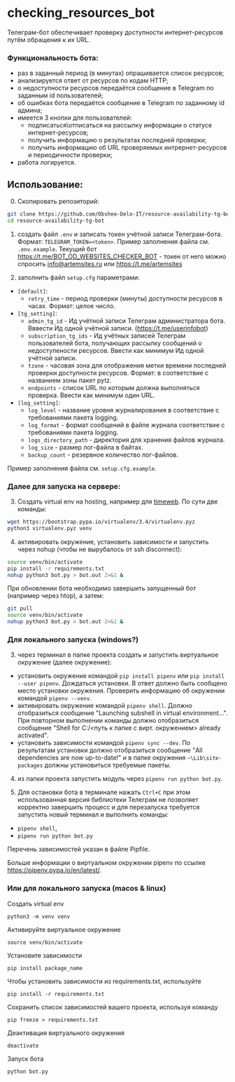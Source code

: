 # checking_resources_bot

Телеграм-бот обеспечивает проверку доступности интернет-ресурсов путём обращения к их URL.

### Функциональность бота:
- раз в заданный период (в минутах) опрашивается список ресурсов;
- анализируется ответ от ресурсов по кодам HTTP;
- о недоступности ресурсов передаётся сообщение в Telegram по заданным id пользователей;
- об ошибках бота передаётся сообщение в Telegram по заданному id админа;
- имеется 3 кнопки для пользователей:
    - подписаться\отписаться на рассылку информации о статусе интернет-ресурсов;
    - получить информацию о результатах последней проверки;
    - получить информацию об URL проверяемых интрернет-ресурсов и периодичности проверки;
- работа логируется.

## Использование:

0) Скопировать репозиторий:
```bash
git clone https://github.com/Obshee-Delo-IT/resource-availability-tg-bot.git
cd resource-availability-tg-bot
```

1) создать файл `.env` и записать токен учётной записи Телеграм-бота. Формат: `TELEGRAM_TOKEN=<token>`. Пример заполнения файла см. `.env.example`.
Текущий бот https://t.me/BOT_OD_WEBSITES_CHECKER_BOT - токен от него можно спросить info@artemsites.ru или https://t.me/artemsites

2) заполнить файл `setup.cfg` параметрами:
- `[default]`:
    - `retry_time` - период проверки (минуты) доступности ресурсов в часах. Формат: целое число.
- `[tg_setting]`:
    - `admin_tg_id` - Ид учётной записи Телеграм администратора бота. Вввести Ид одной учётной записи. (https://t.me/userinfobot)
    - `subscription_tg_ids` - Ид учётных записей Телеграм пользователей бота, получающих рассылку сообщений о недоступености ресурсов. Ввести как минимум Ид одной учётной записи.
    - `tzone` - часовая зона для отображения метки времени последней проверки доступности ресурсов. Формат: в соответствие с названием зоны пакет pytz.
    - `endpoints` - список URL по которым должна выполняться проверка. Ввести как минимум один URL.
- `[log_setting]`:
    - `log_level` - название уровня журналирования в соответствие с требованиями пакета logging.
    - `log_format` - формат сообщений в файле журнала соответствие с требованиями пакета logging.
    - `logs_directory_path` - директория для хранения файлов журнала.
    - `log_size` - размер лог-файла в байтах.
    - `backup_сount` - резервное количество лог-файлов.

Пример заполнения файла см. `setup.cfg.example`.

### Далее для запуска на сервере:
3) Создать virtual env на hosting, например для <a href="https://timeweb.com/ru/docs/virtualnyj-hosting/prilozheniya-i-frejmvorki/python-ustanovka-virtualenv/">timeweb</a>. По сути две команды:
```bash
wget https://bootstrap.pypa.io/virtualenv/3.4/virtualenv.pyz
python3 virtualenv.pyz venv
```

4) активировать окружение, установить зависимости и запустить через nohup (чтобы не вырубалось от ssh disconnect):
```bash
source venv/bin/activate
pip install -r requirements.txt
nohup python3 bot.py > bot.out 2>&1 &
```

При обновлении бота необходимо завершить запущенный бот (например через htop), а затем:
```bash
git pull
source venv/bin/activate
nohup python3 bot.py > bot.out 2>&1 &
```

### Для локального запуска (windows?)
3) через терминал в папке проекта создать и запустить виртуальное окружение (далее окружение):
- установить окружение командой `pip install pipenv` или `pip install --user pipenv`. Дождаться установки. В ответ должно быть сообщено место установки окружения. Проверить информацию об окружении командой `pipenv --venv`.
- активировать окружение командой `pipenv shell`. Должно отобразиться сообщение "Launching subshell in virtual environment...". При повторном выполнении команды должно отобразиться сообщение "Shell for C:/<путь к папке с вирт. окружением> already activated".
- установить зависимости командой `pipenv sync --dev`. По результатам установки должно отобразиться сообщение "All dependencies are now up-to-date!" и в папке окружения `~\Lib\site-packages` должны установиться требуемые пакеты.

4) из папки проекта запустить модуль через `pipenv run python bot.py`.

5) Для остановки бота в терминале нажать `Ctrl+C` при этом использованная версия библиотеки Телеграм не позволяет корректно завершить процесс и для перезапуска требуется запустить новый терминал и выполнить команды:
- `pipenv shell`,
- `pipenv run python bot.py`

Перечень зависимостей указан в файле Pipfile.

Больше информации о виртуальном окружении pipenv по ссылке https://pipenv.pypa.io/en/latest/.

### Или для локального запуска (macos & linux)
Создать virtual env
```
python3 -m venv venv
```
Активируйте виртуальное окружение
```
source venv/bin/activate
```
Установите зависимости
```
pip install package_name
```
Чтобы установить зависимости из requirements.txt, используйте
```
pip install -r requirements.txt
```
Сохранить список зависимостей вашего проекта, используя команду
```
pip freeze > requirements.txt
```
Деактивация виртуального окружения
```
deactivate
```

Запуск бота
```
python bot.py
```